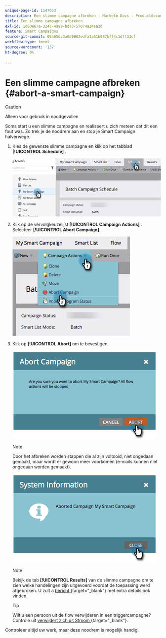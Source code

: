 ```yaml
---
unique-page-id: 1147053
description: Een slimme campagne afbreken - Marketo Docs - Productdocumentatie
title: Een slimme campagne afbreken
exl-id: 1d80e67a-324c-4a99-bda3-57074a24ea3d
feature: Smart Campaigns
source-git-commit: 09a656c3a0d0002edfa1a61b987bff4c1dff33cf
workflow-type: tm+mt
source-wordcount: '137'
ht-degree: 0%

---
```


# Een slimme campagne afbreken {#abort-a-smart-campaign}

>[!CAUTION]
>
>Alleen voor gebruik in noodgevallen

Soms start u een slimme campagne en realiseert u zich meteen dat dit een fout was. Zo trek je de noodrem aan en stop je Smart Campaign halverwege.

1. Kies de gewenste slimme campagne en klik op het tabblad **[!UICONTROL Schedule]** .

   ![](assets/abort-a-smart-campaign-1.png)

1. Klik op de vervolgkeuzelijst **[!UICONTROL Campaign Actions]** . Selecteer **[!UICONTROL Abort Campaign]**.

   ![](assets/abort-a-smart-campaign-2.png)

1. Klik op **[!UICONTROL Abort]** om te bevestigen.

   ![](assets/abort-a-smart-campaign-3.png)

   >[!NOTE]
   >
   >Door het afbreken worden stappen die al zijn voltooid, niet ongedaan gemaakt, maar wordt er gewoon meer voorkomen (e-mails kunnen niet ongedaan worden gemaakt).

   ![](assets/abort-a-smart-campaign-4.png)

   >[!NOTE]
   >
   >Bekijk de tab **[!UICONTROL Results]** van de slimme campagne om te zien welke handelingen zijn uitgevoerd voordat de toepassing werd afgebroken. U zult a [&#x200B; bericht &#x200B;](/help/marketo/product-docs/core-marketo-concepts/miscellaneous/understanding-notifications.md){target="_blank"} met extra details ook vinden.

   >[!TIP]
   >
   >Wilt u een persoon uit de flow verwijderen in een triggercampagne? Controle uit [&#x200B; verwijdert zich uit Stroom &#x200B;](/help/marketo/product-docs/core-marketo-concepts/smart-campaigns/flow-actions/remove-from-flow.md){target="_blank"}.

Controleer altijd uw werk, maar deze noodrem is mogelijk handig.
